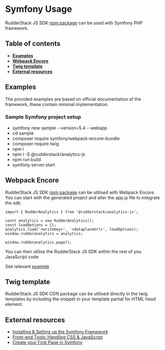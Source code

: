 # Symfony Usage

RudderStack JS SDK [npm package](https://www.npmjs.com/package/@rudderstack/analytics-js) can be
used with Symfony PHP framework.

## Table of contents

- [**Examples**](#examples)
- [**Webpack Encore**](#Webpack-Encore)
- [**Twig template**](#Twig-template)
- [**External resources**](#External-resources)

## Examples

The provided examples are based on official documentation of the framework, these contain minimal
implementation.

### Sample Symfony project setup

- symfony new sample --version=5.4 --webapp
- cd sample
- composer require symfony/webpack-encore-bundle
- composer require twig
- npm i
- npm i -S @rudderstack/analytics-js
- npm run build
- symfony server:start

## Webpack Encore

RudderStack JS SDK [npm package](https://www.npmjs.com/package/@rudderstack/analytics-js) can be
utilised with Webpack Encore. You can start with the generated project and alter the app.js file to
integrate the sdk:

    import { RudderAnalytics } from '@rudderstack/analytics-js';

    const analytics = new RudderAnalytics();
    const loadOptions = {};
    analytics.load('<writeKey>', '<dataplaneUrl>', loadOptions);
    window.rudderanalytics = analytics;

    window.rudderanalytics.page();

You can then utilise the RudderStack JS SDK within the rest of you JavaScript code

See relevant [example](https://github.com/rudderlabs/rudder-sdk-js/blob/main/examples/symfony/sample)

## Twig template

RudderStack JS SDK CDN package can be utilised directly in the twig templates by including the
snippet in your template partial for HTML head element.

## External resources

- [Installing & Setting up the Symfony Framework](https://symfony.com/doc/current/setup.html)
- [Front-end Tools: Handling CSS & JavaScript](https://symfony.com/doc/current/frontend.html)
- [Create your First Page in Symfony](https://symfony.com/doc/current/page_creation.html)
